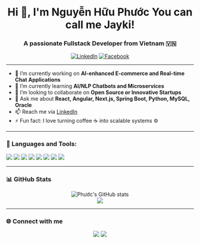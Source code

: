 <h1 align="center">Hi 👋, I'm Nguyễn Hữu Phước You can call me Jayki!</h1>
<h3 align="center">A passionate Fullstack Developer from Vietnam 🇻🇳</h3>

<p align="center">
  <a href="https://www.linkedin.com/in/nguyen-huu-phuoc-a5778b347/"><img alt="LinkedIn" src="https://img.shields.io/badge/LinkedIn-blue?style=for-the-badge&logo=linkedin"></a>
  <a href="https://www.facebook.com/Huuphuoc.1025"><img alt="Facebook" src="https://img.shields.io/badge/Facebook-1877F2?style=for-the-badge&logo=facebook&logoColor=white"></a>
</p>

---

- 🔭 I’m currently working on **AI-enhanced E-commerce and Real-time Chat Applications**
- 🌱 I’m currently learning **AI/NLP Chatbots and Microservices**
- 👯 I’m looking to collaborate on **Open Source or Innovative Startups**
- 💬 Ask me about **React, Angular, Next.js, Spring Boot, Python, MySQL, Oracle**
- 📫 Reach me via [LinkedIn](https://www.linkedin.com/in/nguyen-huu-phuoc-a5778b347/)
- ⚡ Fun fact: I love turning coffee ☕ into scalable systems ⚙️

---

### 🧰 Languages and Tools:

<p align="left">
  <img src="https://img.shields.io/badge/React-20232A?style=flat&logo=react&logoColor=61DAFB" />
  <img src="https://img.shields.io/badge/Angular-DD0031?style=flat&logo=angular&logoColor=white" />
  <img src="https://img.shields.io/badge/Next.js-000000?style=flat&logo=nextdotjs&logoColor=white" />
  <img src="https://img.shields.io/badge/SpringBoot-6DB33F?style=flat&logo=spring-boot&logoColor=white" />
  <img src="https://img.shields.io/badge/Python-3776AB?style=flat&logo=python&logoColor=white" />
  <img src="https://img.shields.io/badge/MySQL-4479A1?style=flat&logo=mysql&logoColor=white" />
  <img src="https://img.shields.io/badge/Oracle-F80000?style=flat&logo=oracle&logoColor=white" />
  <img src="https://img.shields.io/badge/GitHub-181717?style=flat&logo=github&logoColor=white" />
</p>

---

### 📊 GitHub Stats

<p align="center">
  <img src="https://github-readme-stats.vercel.app/api?username=Nghphuoc&show_icons=true&theme=tokyonight" alt="Phước's GitHub stats" />
  <br />
  <img src="https://github-readme-stats.vercel.app/api/top-langs/?username=Nghphuoc&layout=compact&theme=tokyonight" />
</p>

---

### 🌐 Connect with me

<p align="center">
  <a href="https://www.linkedin.com/in/nguyen-huu-phuoc-a5778b347/"><img src="https://img.shields.io/badge/LinkedIn-blue?style=flat-square&logo=linkedin" /></a>
  <a href="https://www.facebook.com/Huuphuoc.1025"><img src="https://img.shields.io/badge/Facebook-1877F2?style=flat-square&logo=facebook&logoColor=white" /></a>
</p>

